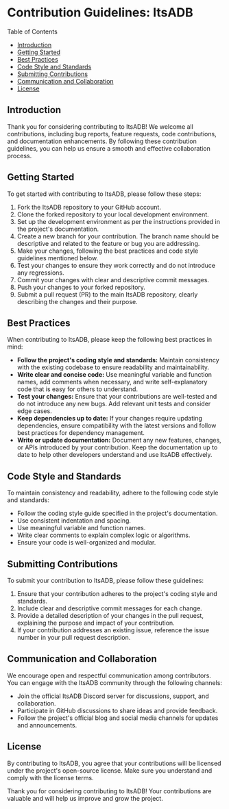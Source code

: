 # Contribution Guidelines: ItsADB

Table of Contents

- [Introduction](#introduction)
- [Getting Started](#getting-started)
- [Best Practices](#best-practices)
- [Code Style and Standards](#code-style-and-standards)
- [Submitting Contributions](#submitting-contributions)
- [Communication and Collaboration](#communication-and-collaboration)
- [License](#license)

## Introduction

Thank you for considering contributing to ItsADB! We welcome all contributions, including bug reports, feature requests, code contributions, and documentation enhancements. By following these contribution guidelines, you can help us ensure a smooth and effective collaboration process.

## Getting Started

To get started with contributing to ItsADB, please follow these steps:

1. Fork the ItsADB repository to your GitHub account.
2. Clone the forked repository to your local development environment.
3. Set up the development environment as per the instructions provided in the project's documentation.
4. Create a new branch for your contribution. The branch name should be descriptive and related to the feature or bug you are addressing.
5. Make your changes, following the best practices and code style guidelines mentioned below.
6. Test your changes to ensure they work correctly and do not introduce any regressions.
7. Commit your changes with clear and descriptive commit messages.
8. Push your changes to your forked repository.
9. Submit a pull request (PR) to the main ItsADB repository, clearly describing the changes and their purpose.

## Best Practices

When contributing to ItsADB, please keep the following best practices in mind:

- **Follow the project's coding style and standards:** Maintain consistency with the existing codebase to ensure readability and maintainability.
- **Write clear and concise code:** Use meaningful variable and function names, add comments when necessary, and write self-explanatory code that is easy for others to understand.
- **Test your changes:** Ensure that your contributions are well-tested and do not introduce any new bugs. Add relevant unit tests and consider edge cases.
- **Keep dependencies up to date:** If your changes require updating dependencies, ensure compatibility with the latest versions and follow best practices for dependency management.
- **Write or update documentation:** Document any new features, changes, or APIs introduced by your contribution. Keep the documentation up to date to help other developers understand and use ItsADB effectively.

## Code Style and Standards

To maintain consistency and readability, adhere to the following code style and standards:

- Follow the coding style guide specified in the project's documentation.
- Use consistent indentation and spacing.
- Use meaningful variable and function names.
- Write clear comments to explain complex logic or algorithms.
- Ensure your code is well-organized and modular.

## Submitting Contributions

To submit your contribution to ItsADB, please follow these guidelines:

1. Ensure that your contribution adheres to the project's coding style and standards.
2. Include clear and descriptive commit messages for each change.
3. Provide a detailed description of your changes in the pull request, explaining the purpose and impact of your contribution.
4. If your contribution addresses an existing issue, reference the issue number in your pull request description.

## Communication and Collaboration

We encourage open and respectful communication among contributors. You can engage with the ItsADB community through the following channels:

- Join the official ItsADB Discord server for discussions, support, and collaboration.
- Participate in GitHub discussions to share ideas and provide feedback.
- Follow the project's official blog and social media channels for updates and announcements.

## License

By contributing to ItsADB, you agree that your contributions will be licensed under the project's open-source license. Make sure you understand and comply with the license terms.

Thank you for considering contributing to ItsADB! Your contributions are valuable and will help us improve and grow the project.
